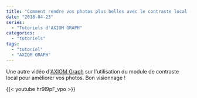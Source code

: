 ```yaml
---
title: "Comment rendre vos photos plus belles avec le contraste local (clarté)"
date: "2018-04-23"
series:
  - "Tutoriels d'AXIOM GRAPH"
categories: 
  - "tutoriels"
tags: 
  - "tutoriel"
  - "AXIOM GRAPH"
---
```


Une autre vidéo d'[AXIOM Graph](https://www.youtube.com/channel/UC7VJcWHbJXZXghUXoHEp9aQ) sur l'utilisation du module de contraste local pour améliorer vos photos. Bon visionnage !

{{< youtube hr9l9pF_vpo >}}
